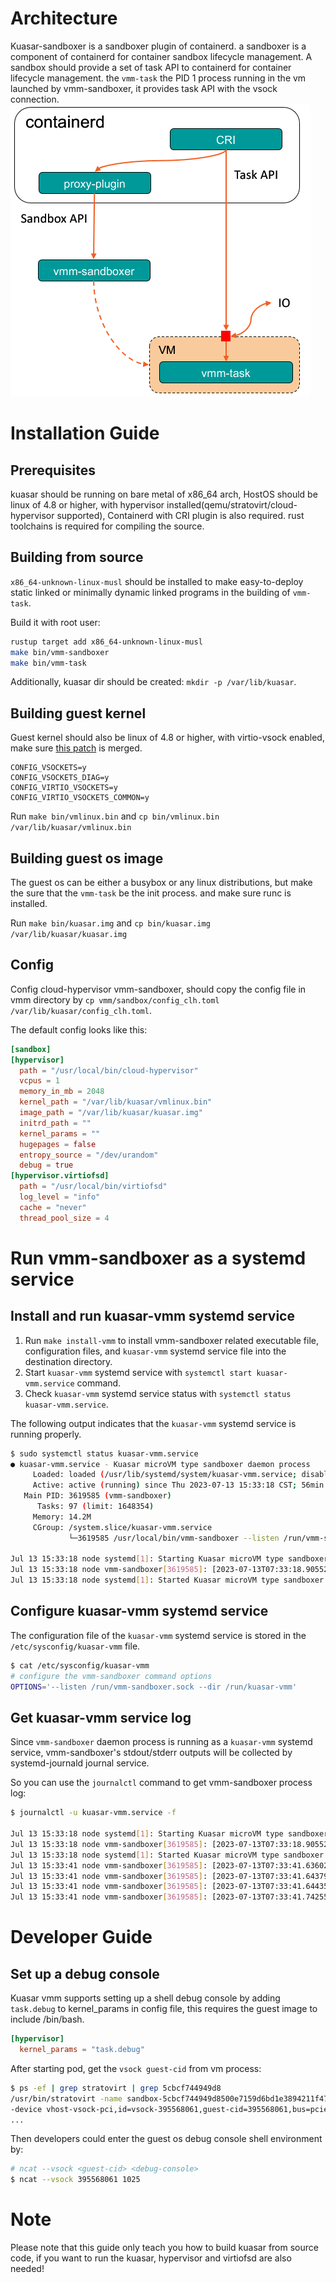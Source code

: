 # Architecture
Kuasar-sandboxer is a sandboxer plugin of containerd. a sandboxer is a component of containerd for container sandbox lifecycle management. A sandbox should provide a set of task API to containerd for container lifecycle management. the `vmm-task` the PID 1 process running in the vm launched by vmm-sandboxer, it provides task API with the vsock connection.
![](images/arch.png)

# Installation Guide

## Prerequisites
kuasar should be running on bare metal of x86_64 arch, HostOS should be linux of 4.8 or higher, with hypervisor installed(qemu/stratovirt/cloud-hypervisor supported), Containerd with CRI plugin is also required. rust toolchains is required for compiling the source.

## Building from source

`x86_64-unknown-linux-musl` should be installed to make easy-to-deploy static linked or minimally dynamic linked programs in the building of `vmm-task`.

Build it with root user:

```sh
rustup target add x86_64-unknown-linux-musl
make bin/vmm-sandboxer
make bin/vmm-task
```

Additionally, kuasar dir should be created: `mkdir -p /var/lib/kuasar`.

## Building guest kernel
Guest kernel should also be linux of 4.8 or higher, with virtio-vsock enabled, make sure [this patch](https://lore.kernel.org/all/20191122070009.5CE442068E@mail.kernel.org/T/) is merged.
```
CONFIG_VSOCKETS=y
CONFIG_VSOCKETS_DIAG=y
CONFIG_VIRTIO_VSOCKETS=y
CONFIG_VIRTIO_VSOCKETS_COMMON=y
```

Run `make bin/vmlinux.bin` and `cp bin/vmlinux.bin /var/lib/kuasar/vmlinux.bin`

## Building guest os image

The guest os can be either a busybox or any linux distributions, but make the sure that the `vmm-task` be the init process. and make sure runc is installed.

Run `make bin/kuasar.img` and `cp bin/kuasar.img /var/lib/kuasar/kuasar.img`

## Config
Config cloud-hypervisor vmm-sandboxer, should copy the config file in vmm directory by `cp vmm/sandbox/config_clh.toml /var/lib/kuasar/config_clh.toml`.

The default config looks like this:
```toml
[sandbox]
[hypervisor]
  path = "/usr/local/bin/cloud-hypervisor"
  vcpus = 1
  memory_in_mb = 2048
  kernel_path = "/var/lib/kuasar/vmlinux.bin"
  image_path = "/var/lib/kuasar/kuasar.img"
  initrd_path = ""
  kernel_params = ""
  hugepages = false
  entropy_source = "/dev/urandom"
  debug = true
[hypervisor.virtiofsd]
  path = "/usr/local/bin/virtiofsd"
  log_level = "info"
  cache = "never"
  thread_pool_size = 4
```

# Run vmm-sandboxer as a systemd service

## Install and run kuasar-vmm systemd service

1. Run `make install-vmm` to install vmm-sandboxer related executable file, configuration files, and `kuasar-vmm` systemd service file into the destination directory. 
2. Start `kuasar-vmm` systemd service with `systemctl start kuasar-vmm.service` command. 
3. Check `kuasar-vmm` systemd service status with `systemctl status kuasar-vmm.service`.

The following output indicates that the `kuasar-vmm` systemd service is running properly.
```bash
$ sudo systemctl status kuasar-vmm.service 
● kuasar-vmm.service - Kuasar microVM type sandboxer daemon process
     Loaded: loaded (/usr/lib/systemd/system/kuasar-vmm.service; disabled; vendor preset: disabled)
     Active: active (running) since Thu 2023-07-13 15:33:18 CST; 56min ago
   Main PID: 3619585 (vmm-sandboxer)
      Tasks: 97 (limit: 1648354)
     Memory: 14.2M
     CGroup: /system.slice/kuasar-vmm.service
             └─3619585 /usr/local/bin/vmm-sandboxer --listen /run/vmm-sandboxer.sock --dir /run/kuasar-vmm

Jul 13 15:33:18 node systemd[1]: Starting Kuasar microVM type sandboxer daemon process...
Jul 13 15:33:18 node vmm-sandboxer[3619585]: [2023-07-13T07:33:18.905523Z INFO  containerd_sandbox] start sandbox plugin: kuasar-sandboxer
Jul 13 15:33:18 node systemd[1]: Started Kuasar microVM type sandboxer daemon process.
```

## Configure kuasar-vmm systemd service

The configuration file of the `kuasar-vmm` systemd service is stored in the `/etc/sysconfig/kuasar-vmm` file.

```bash
$ cat /etc/sysconfig/kuasar-vmm
# configure the vmm-sandboxer command options
OPTIONS='--listen /run/vmm-sandboxer.sock --dir /run/kuasar-vmm'
```


## Get kuasar-vmm service log

Since `vmm-sandboxer` daemon process is running as a `kuasar-vmm` systemd service, vmm-sandboxer's stdout/stderr outputs will be collected by systemd-journald journal service.

So you can use the `journalctl` command to get vmm-sandboxer process log:
```bash
$ journalctl -u kuasar-vmm.service -f

Jul 13 15:33:18 node systemd[1]: Starting Kuasar microVM type sandboxer daemon process...                                                       
Jul 13 15:33:18 node vmm-sandboxer[3619585]: [2023-07-13T07:33:18.905523Z INFO  containerd_sandbox] start sandbox plugin: kuasar-sandboxer      
Jul 13 15:33:18 node systemd[1]: Started Kuasar microVM type sandboxer daemon process.
Jul 13 15:33:41 node vmm-sandboxer[3619585]: [2023-07-13T07:33:41.636023Z INFO  containerd_sandbox::rpc] remove container c0da24a1e3c614fcb8bc70b76708ce2e8089c1f6386abc328973a8fff3ede761 from sandbox 31e668050c2031e9e7243720eaa8264c42b0283007e419948689cac2badb71cd
Jul 13 15:33:41 node vmm-sandboxer[3619585]: [2023-07-13T07:33:41.643792Z INFO  containerd_sandbox::rpc] stop sandbox 31e668050c2031e9e7243720eaa8264c42b0283007e419948689cac2badb71cd
Jul 13 15:33:41 node vmm-sandboxer[3619585]: [2023-07-13T07:33:41.644358Z ERROR vmm_sandboxer::stratovirt::virtiofs] vhost_user_fs exit signal: 9 (SIGKILL)
Jul 13 15:33:41 node vmm-sandboxer[3619585]: [2023-07-13T07:33:41.742550Z INFO  containerd_sandbox::rpc] shutdown sandbox 31e668050c2031e9e7243720eaa8264c42b0283007e419948689cac2badb71cd
```

# Developer  Guide

## Set up a debug console

Kuasar vmm supports setting up a shell debug console by adding `task.debug` to kernel_params in config file, this requires the guest image to include /bin/bash.

```toml
[hypervisor]
  kernel_params = "task.debug"
```

After starting pod, get the `vsock guest-cid` from vm process:

```bash
$ ps -ef | grep stratovirt | grep 5cbcf744949d8 
/usr/bin/stratovirt -name sandbox-5cbcf744949d8500e7159d6bd1e3894211f475549c0be15d9c60d3c502c7ede3 ...
-device vhost-vsock-pci,id=vsock-395568061,guest-cid=395568061,bus=pcie.0,addr=0x3,vhostfd=3 
...
```

Then developers could enter the guest os debug console shell environment by:

```bash
# ncat --vsock <guest-cid> <debug-console>
$ ncat --vsock 395568061 1025
```

# Note

Please note that this guide only teach you how to build kuasar from source code, if you want to run the kuasar, hypervisor and virtiofsd are also needed!
